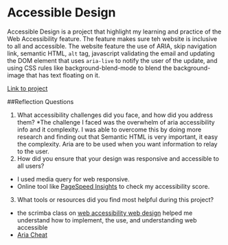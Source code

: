 # Accessible Design

Accessible Design is a project that highlight my learning and practice of the Web Accessibility feature. The feature makes sure teh website is inclusive to all and accessible. The website feature the use of ARIA, skip navigation link, semantic HTML, `alt` tag, javascript validating the email and updating the DOM element that uses `aria-live` to notify the user of the update, and using CSS rules like background-blend-mode to blend the background-image that has text floating on it.

[Link to project](https://belunatic.github.io/sba-2/)

##Reflection Questions

1. What accessibility challenges did you face, and how did you address them?
   \*The challenge I faced was the overwhelm of aria accessibility info and it complexity. I was able to overcome this by doing more research and finding out that Semantic HTML is very important, it easy the complexity. Aria are to be used when you want information to relay to the user.
2. How did you ensure that your design was responsive and accessible to all users?

- I used media query for web responsive.
- Online tool like [PageSpeed Insights](https://pagespeed.web.dev/) to check my accessibility score.

3. What tools or resources did you find most helpful during this project?

- the scrimba class on [web accessibility web design](https://scrimba.com/learn-accessible-web-design-c031) helped me understand how to implement, the use, and understanding web accessible
- [Aria Cheat](https://www.digitala11y.com/wai-aria-1-1-cheat-sheet/)
